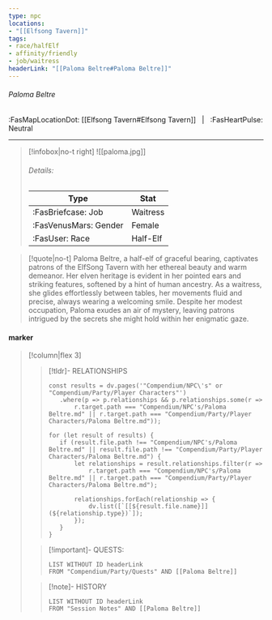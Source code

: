 ```yaml
---
type: npc
locations:
- "[[Elfsong Tavern]]"
tags:
- race/halfElf
- affinity/friendly
- job/waitress
headerLink: "[[Paloma Beltre#Paloma Beltre]]"
---
```

###### Paloma Beltre
<span class="sub2">:FasMapLocationDot: [[Elfsong Tavern#Elfsong Tavern]] &nbsp; | &nbsp; :FasHeartPulse: Neutral </span>
___

> [!infobox|no-t right]
> ![[paloma.jpg]]
> ###### Details:
> | Type | Stat |
> | ---- | ---- |
> | :FasBriefcase:  Job | Waitress |
> | :FasVenusMars: Gender | Female |
> | :FasUser: Race | Half-Elf |
<span class="clearfix"></span>

> [!quote|no-t]
> Paloma Beltre, a half-elf of graceful bearing, captivates patrons of the ElfSong Tavern with her ethereal beauty and warm demeanor. Her elven heritage is evident in her pointed ears and striking features, softened by a hint of human ancestry. As a waitress, she glides effortlessly between tables, her movements fluid and precise, always wearing a welcoming smile. Despite her modest occupation, Paloma exudes an air of mystery, leaving patrons intrigued by the secrets she might hold within her enigmatic gaze.

#### marker
> [!column|flex 3]
>>[!tldr]- RELATIONSHIPS
>>```dataviewjs
>>const results = dv.pages('"Compendium/NPC\'s" or "Compendium/Party/Player Characters"')
>>    .where(p => p.relationships && p.relationships.some(r => 
>>        r.target.path === "Compendium/NPC's/Paloma Beltre.md" || r.target.path === "Compendium/Party/Player Characters/Paloma Beltre.md"));
>>
>>for (let result of results) {
>>    if (result.file.path !== "Compendium/NPC's/Paloma Beltre.md" || result.file.path !== "Compendium/Party/Player Characters/Paloma Beltre.md") {
>>        let relationships = result.relationships.filter(r => 
>>            r.target.path === "Compendium/NPC's/Paloma Beltre.md" || r.target.path === "Compendium/Party/Player Characters/Paloma Beltre.md");
>>
>>        relationships.forEach(relationship => {
>>            dv.list([`[[${result.file.name}]] (${relationship.type})`]);
>>        });
>>    }
>>}
>
>> [!important]- QUESTS:
>>```dataview
>>LIST WITHOUT ID headerLink
>>FROM "Compendium/Party/Quests" AND [[Paloma Beltre]]
>
>>[!note]- HISTORY
>>```dataview
>>LIST WITHOUT ID headerLink
>>FROM "Session Notes" AND [[Paloma Beltre]]